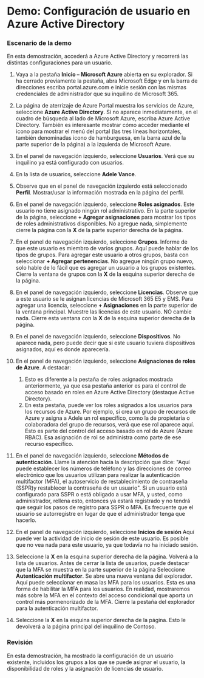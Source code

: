 ﻿---
Demo:
    title: 'Configuración de usuario en Azure Active Directory'
    module: 'Módulo 2, lección 1: Describir las funcionalidades de las soluciones de administración de identidades y acceso de Microsoft: Explorar los servicios y tipos de identidad de Azure AD'
---

# Demo: Configuración de usuario en Azure Active Directory

### Escenario de la demo

En esta demostración, accederá a Azure Active Directory y recorrerá las distintas configuraciones para un usuario.

1. Vaya a la pestaña **Inicio – Microsoft Azure** abierta en su explorador.  Si ha cerrado previamente la pestaña, abra Microsoft Edge y en la barra de direcciones escriba portal.azure.com e inicie sesión con las mismas credenciales de administrador que su inquilino de Microsoft 365.

1. La página de aterrizaje de Azure Portal muestra los servicios de Azure, seleccione **Azure Active Directory**. Si no aparece inmediatamente, en el cuadro de búsqueda al lado de Microsoft Azure, escriba Azure Active Directory.  También es interesante mostrar cómo acceder mediante el icono para mostrar el menú del portal (las tres líneas horizontales, también denominadas icono de hamburguesa, en la barra azul de la parte superior de la página) a la izquierda de Microsoft Azure.

1. En el panel de navegación izquierdo, seleccione **Usuarios**. Verá que su inquilino ya está configurado con usuarios.

1. En la lista de usuarios, seleccione **Adele Vance**.

1. Observe que en el panel de navegación izquierdo está seleccionado **Perfil**.  Mostrar/usar la información mostrada en la página del perfil.

1. En el panel de navegación izquierdo, seleccione **Roles asignados**.  Este usuario no tiene asignado ningún rol administrativo.  En la parte superior de la página, seleccione **+ Agregar asignaciones** para mostrar los tipos de roles administrativos disponibles.  No agregue nada, simplemente cierre la página con la **X** de la parte superior derecha de la página.

1. En el panel de navegación izquierdo, seleccione **Grupos**.  Informe de que este usuario es miembro de varios grupos.  Aquí puede hablar de los tipos de grupos.  Para agregar este usuario a otros grupos, basta con seleccionar **+ Agregar pertenencias**.  No agregue ningún grupo nuevo, solo hable de lo fácil que es agregar un usuario a los grupos existentes. Cierre la ventana de grupos con la **X** de la esquina superior derecha de la página.

1. En el panel de navegación izquierdo, seleccione **Licencias**. Observe que a este usuario se le asignan licencias de Microsoft 365 E5 y EMS.  Para agregar una licencia, seleccione **+ Asignaciones** en la parte superior de la ventana principal.  Muestre las licencias de este usuario. NO cambie nada.  Cierre esta ventana con la **X** de la esquina superior derecha de la página.

1. En el panel de navegación izquierdo, seleccione **Dispositivos**.  No aparece nada, pero puede decir que si este usuario tuviera dispositivos asignados, aquí es donde aparecería.

1. En el panel de navegación izquierdo, seleccione **Asignaciones de roles de Azure**.  A destacar:
    1. Esto es diferente a la pestaña de roles asignados mostrada anteriormente, ya que esa pestaña anterior es para el control de acceso basado en roles en Azure Active Directory (destaque Active Directory).
    1. En esta pestaña, puede ver los roles asignados a los usuarios para los recursos de Azure. Por ejemplo, si crea un grupo de recursos de Azure y asigna a Adele un rol específico, como la de propietaria o colaboradora del grupo de recursos, verá que ese rol aparece aquí. Esto es parte del control del acceso basado en rol de Azure (Azure RBAC). Esa asignación de rol se administra como parte de ese recurso específico.

1. En el panel de navegación izquierdo, seleccione **Métodos de autenticación**.  Llame la atención hacia la descripción que dice: "Aquí puede establecer los números de teléfono y las direcciones de correo electrónico que los usuarios utilizan para realizar la autenticación multifactor (MFA), el autoservicio de restablecimiento de contraseña (SSPR)y restablecer la contraseña de un usuario". Si un usuario está configurado para SSPR o está obligado a usar MFA, y usted, como administrador, rellena esto, entonces ya estará registrado y no tendrá que seguir los pasos de registro para SSPR o MFA.  Es frecuente que el usuario se autorregistre en lugar de que el administrador tenga que hacerlo.

1. En el panel de navegación izquierdo, seleccione **Inicios de sesión**  Aquí puede ver la actividad de inicio de sesión de este usuario.  Es posible que no vea nada para este usuario, ya que todavía no ha iniciado sesión.

1. Seleccione la **X** en la esquina superior derecha de la página. Volverá a la lista de usuarios.  Antes de cerrar la lista de usuarios, puede destacar que la MFA se muestra en la parte superior de la página  Seleccione **Autenticación multifactor**.  Se abre una nueva ventana del explorador.  Aquí puede seleccionar en masa las MFA para los usuarios.  Esta es una forma de habilitar la MFA para los usuarios.  En realidad, mostraremos más sobre la MFA en el contexto del acceso condicional que aporta un control más pormenorizado de la MFA.  Cierre la pestaña del explorador para la autenticación multifactor.

1. Seleccione la **X** en la esquina superior derecha de la página. Esto le devolverá a la página principal del inquilino de Contoso.

### Revisión

En esta demostración, ha mostrado la configuración de un usuario existente, incluidos los grupos a los que se puede asignar el usuario, la disponibilidad de roles y la asignación de licencias de usuario.